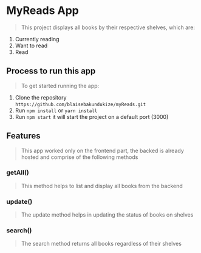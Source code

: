 # MyReads App

> This project displays all books by their respective shelves, which are:

1. Currently reading
2. Want to read
3. Read

## Process to run this app

> To get started running the app:

1. Clone the repository `https://github.com/blaisebakundukize/myReads.git`
2. Run `npm install` or `yarn install`
3. Run `npm start` it will start the project on a default port (3000)

## Features

> This app worked only on the frontend part, the backed is already hosted and comprise of the following methods

### getAll()

> This method helps to list and display all books from the backend

### update()

> The update method helps in updating the status of books on shelves

### search()

> The search method returns all books regardless of their shelves
